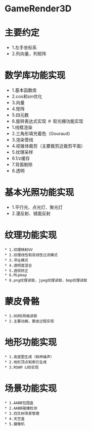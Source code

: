 # GameRender3D

# 主要约定
   * 1.左手坐标系
   * 2.列向量，列矩阵
# 数学库功能实现
   * 1.基本函数库
   * 2.cos和sin优化
   * 3.向量
   * 4.矩阵
   * 5.四元数
   * 6.旋转表达式实现
＃ 软光栅功能实现
   * 1.线框渲染
   * 2.三角形填充着色（Gouraud）
   * 3.渲染管线
   * 4.视锥体裁剪（主要裁剪近裁剪平面）
   * 5.纹理采样
   * 6.1/z缓存
   * 7.背面剔除
   * 8.透明
# 基本光照功能实现
   * 1.平行光、点光灯、聚光灯
   * 2.漫反射、镜面反射
# 纹理功能实现
    * 1.纹理映射UV
    * 2.纹理线性和双线性过滤模式
    * 3.寻址模式
    * 4.透明度混合
    * 5.透视矫正
    * 6.Mipmap
    * 8.png纹理读取，jpeg纹理读取，bmp纹理读取
# 蒙皮骨骼
    * 1.OGRE网格读取
    * 2.主要动画，蒙皮过程实现
# 地形功能实现
    * 1.高度图生成（柏林噪声）
    * 2.地形顶点和索引生成
    * 3.ROAM LOD实现
# 场景功能实现
    * 1.AABB包围盒
    * 2.AABB碰撞检测
    * 3.四叉树场景管理
    * 4.天空盒
    * 5.摄像机
   

